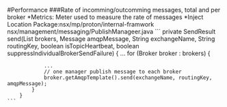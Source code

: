 #Performance
###Rate of incomming/outcomming messages, total and per broker 
*Metrics: Meter
	used to measure the rate of messages 
*Inject Location
	Package:nsx/mp/proton/internal-framwork
	nsx/management/messaging/PublishManageer.java
	```
	private SendResult send(List<Broker> brokers, Message amqpMessage, String exchangeName, String routingKey,
            boolean isTopicHeartbeat, boolean suppressIndividualBrokerSendFailure) {
            ...
            for (Broker broker : brokers) {

            	...
            	// one manager publish message to each broker 
            	broker.getAmqpTemplate().send(exchangeName, routingKey, amqpMessage); 
        	}
        }
	```